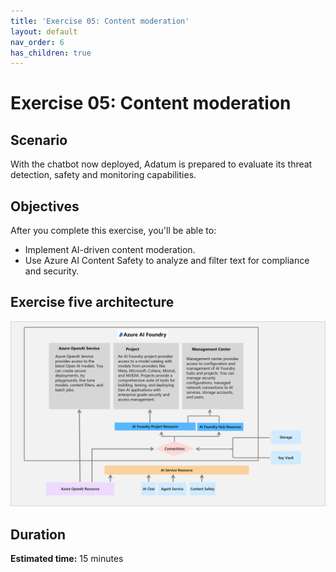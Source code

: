```yaml
---
title: 'Exercise 05: Content moderation'
layout: default
nav_order: 6
has_children: true
---
```


# Exercise 05: Content moderation

## Scenario

With the chatbot now deployed, Adatum is prepared to evaluate its threat detection, safety and monitoring capabilities.

## Objectives

After you complete this exercise, you'll be able to:

 - Implement AI-driven content moderation.
 - Use Azure AI Content Safety to analyze and filter text for compliance and security.

## Exercise five architecture

![AAIPEx5.png](../media/AAIPEx5.png)

## Duration

**Estimated time:** 15 minutes

